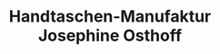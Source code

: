 ---
title: "Handtaschen-Manufaktur Josephine Osthoff"
url: /villingen-schwenningen/handtaschen-manufaktur-josephine-osthoff/
shop: Taschen & Koffer
---
